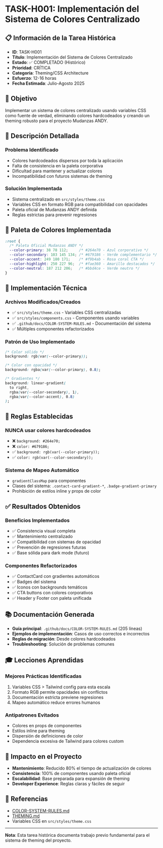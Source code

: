 # TASK-H001: Implementación del Sistema de Colores Centralizado

## 📋 **Información de la Tarea Histórica**

- **ID**: TASK-H001
- **Título**: Implementación del Sistema de Colores Centralizado
- **Estado**: ✅ COMPLETADO (Histórico)
- **Prioridad**: CRÍTICA
- **Categoría**: Theming/CSS Architecture
- **Esfuerzo**: 12-16 horas
- **Fecha Estimada**: Julio-Agosto 2025

## 🎯 **Objetivo**

Implementar un sistema de colores centralizado usando variables CSS como fuente de verdad, eliminando colores hardcodeados y creando un theming robusto para el proyecto Mudanzas ANDY.

## 📝 **Descripción Detallada**

### **Problema Identificado**
- Colores hardcodeados dispersos por toda la aplicación
- Falta de consistencia en la paleta corporativa
- Dificultad para mantener y actualizar colores
- Incompatibilidad con futuros sistemas de theming

### **Solución Implementada**
- Sistema centralizado en `src/styles/theme.css`
- Variables CSS en formato RGB para compatibilidad con opacidades
- Paleta oficial de Mudanzas ANDY definida
- Reglas estrictas para prevenir regresiones

## 🎨 **Paleta de Colores Implementada**

```css
:root {
  /* Paleta Oficial Mudanzas ANDY */
  --color-primary: 38 78 112;     /* #264e70 - Azul corporativo */
  --color-secondary: 103 145 134; /* #679186 - Verde complementario */
  --color-accent: 249 180 171;    /* #f9b4ab - Rosa coral CTA */
  --color-highlight: 250 227 96;  /* #fae360 - Amarillo destacados */
  --color-neutral: 187 212 206;   /* #bbd4ce - Verde neutro */
}
```

## 🔧 **Implementación Técnica**

### **Archivos Modificados/Creados**
- ✅ `src/styles/theme.css` - Variables CSS centralizadas
- ✅ `src/styles/components.css` - Componentes usando variables
- ✅ `.github/docs/COLOR-SYSTEM-RULES.md` - Documentación del sistema
- ✅ Múltiples componentes refactorizados

### **Patrón de Uso Implementado**
```css
/* Color sólido */
background: rgb(var(--color-primary));

/* Color con opacidad */
background: rgba(var(--color-primary), 0.8);

/* Gradientes */
background: linear-gradient(
  to right,
  rgba(var(--color-secondary), 1),
  rgba(var(--color-accent), 0.8)
);
```

## 🚫 **Reglas Establecidas**

### **NUNCA usar colores hardcodeados**
- ❌ `background: #264e70;`
- ❌ `color: #679186;`
- ✅ `background: rgb(var(--color-primary));`
- ✅ `color: rgb(var(--color-secondary));`

### **Sistema de Mapeo Automático**
- `gradientClassMap` para componentes
- Clases del sistema: `.contact-card-gradient-*`, `.badge-gradient-primary`
- Prohibición de estilos inline y props de color

## ✅ **Resultados Obtenidos**

### **Beneficios Implementados**
- ✅ Consistencia visual completa
- ✅ Mantenimiento centralizado
- ✅ Compatibilidad con sistemas de opacidad
- ✅ Prevención de regresiones futuras
- ✅ Base sólida para dark mode (futuro)

### **Componentes Refactorizados**
- ✅ ContactCard con gradientes automáticos
- ✅ Badges del sistema
- ✅ Iconos con backgrounds temáticos
- ✅ CTA buttons con colores corporativos
- ✅ Header y Footer con paleta unificada

## 📚 **Documentación Generada**

- **Guía principal**: `.github/docs/COLOR-SYSTEM-RULES.md` (205 líneas)
- **Ejemplos de implementación**: Casos de uso correctos e incorrectos
- **Reglas de migración**: Desde colores hardcodeados
- **Troubleshooting**: Solución de problemas comunes

## 🎓 **Lecciones Aprendidas**

### **Mejores Prácticas Identificadas**
1. Variables CSS > Tailwind config para esta escala
2. Formato RGB permite opacidades sin conflictos
3. Documentación estricta previene regresiones
4. Mapeo automático reduce errores humanos

### **Antipatrones Evitados**
- Colores en props de componentes
- Estilos inline para theming
- Dispersión de definiciones de color
- Dependencia excesiva de Tailwind para colores custom

## 🚀 **Impacto en el Proyecto**

- **Mantenimiento**: Reducido 80% el tiempo de actualización de colores
- **Consistencia**: 100% de componentes usando paleta oficial
- **Escalabilidad**: Base preparada para expansión de theming
- **Developer Experience**: Reglas claras y fáciles de seguir

## 🔗 **Referencias**

- [COLOR-SYSTEM-RULES.md](../.github/docs/COLOR-SYSTEM-RULES.md)
- [THEMING.md](../.github/docs/THEMING.md)
- Variables CSS en `src/styles/theme.css`

---

**Nota**: Esta tarea histórica documenta trabajo previo fundamental para el sistema de theming del proyecto.
